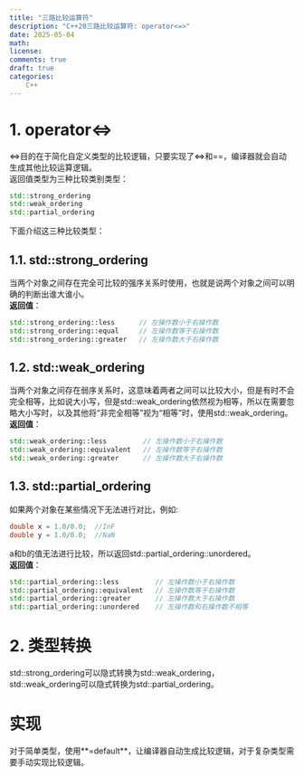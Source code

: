 ```yaml
---
title: "三路比较运算符"
description: "C++20三路比较运算符: operator<=>"
date: 2025-05-04
math: 
license: 
comments: true
draft: true
categories:
    C++
---
```


# 1. operator<=>
<=>目的在于简化自定义类型的比较逻辑，只要实现了<=>和==，编译器就会自动生成其他比较运算逻辑。   
返回值类型为三种比较类别类型：  
```cpp 
std::strong_ordering 
std::weak_ordering  
std::partial_ordering   
```  
下面介绍这三种比较类型：

## 1.1. std::strong_ordering
当两个对象之间存在完全可比较的强序关系时使用，也就是说两个对象之间可以明确的判断出谁大谁小。      
**返回值**：       
```cpp
std::strong_ordering::less      // 左操作数小于右操作数   
std::strong_ordering::equal     // 左操作数等于右操作数
std::strong_ordering::greater   // 左操作数大于右操作数
```
## 1.2. std::weak_ordering
当两个对象之间存在弱序关系时，这意味着两者之间可以比较大小，但是有时不会完全相等，比如说大小写，但是std::weak_ordering依然视为相等，所以在需要忽略大小写时，以及其他将“非完全相等”视为“相等”时，使用std::weak_ordering。     
**返回值**：
```cpp
std::weak_ordering::less         // 左操作数小于右操作数   
std::weak_ordering::equivalent   // 左操作数等于右操作数
std::weak_ordering::greater      // 左操作数大于右操作数
```
## 1.3. std::partial_ordering 
如果两个对象在某些情况下无法进行对比，例如:      
```cpp
double x = 1.0/0.0;  //InF
double y = 1.0/0.0;  //NaN
```
a和b的值无法进行比较，所以返回std::partial_ordering::unordered。          
**返回值**：    
```cpp
std::partial_ordering::less         // 左操作数小于右操作数   
std::partial_ordering::equivalent   // 左操作数等于右操作数
std::partial_ordering::greater      // 左操作数大于右操作数
std::partial_ordering::unordered    // 左操作数和右操作数不相等
```

# 2. 类型转换
std::strong_ordering可以隐式转换为std::weak_ordering，  
std::weak_ordering可以隐式转换为std::partial_ordering。

# 实现
对于简单类型，使用**=default**，让编译器自动生成比较逻辑，对于复杂类型需要手动实现比较逻辑。






